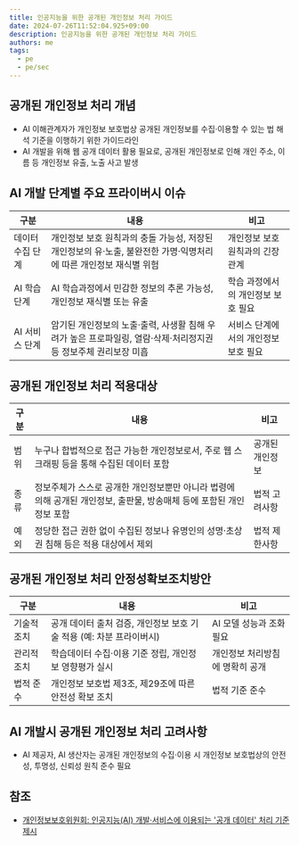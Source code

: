 ```yaml
---
title: 인공지능을 위한 공개된 개인정보 처리 가이드
date: 2024-07-26T11:52:04.925+09:00
description: 인공지능을 위한 공개된 개인정보 처리 가이드
authors: me
tags: 
  - pe
  - pe/sec
---
```


## 공개된 개인정보 처리 개념

- AI 이해관계자가 개인정보 보호법상 공개된 개인정보를 수집·이용할 수 있는 법 해석 기준을 이행하기 위한 가이드라인
- AI 개발을 위해 웹 공개 데이터 활용 필요로, 공개된 개인정보로 인해 개인 주소, 이름 등 개인정보 유출, 노출 사고 발생

## AI 개발 단계별 주요 프라이버시 이슈

| 구분 | 내용 | 비고 |
|---|---|---|
| 데이터 수집 단계 | 개인정보 보호 원칙과의 충돌 가능성, 저장된 개인정보의 유·노출, 불완전한 가명·익명처리에 따른 개인정보 재식별 위험 | 개인정보 보호 원칙과의 긴장 관계  |
| AI 학습 단계 | AI 학습과정에서 민감한 정보의 추론 가능성, 개인정보 재식별 또는 유출 | 학습 과정에서의 개인정보 보호 필요 |
| AI 서비스 단계  | 암기된 개인정보의 노출·출력, 사생활 침해 우려가 높은 프로파일링, 열람·삭제·처리정지권 등 정보주체 권리보장 미흡 | 서비스 단계에서의 개인정보 보호 필요 |

## 공개된 개인정보 처리 적용대상

| 구분 | 내용 | 비고 |
|---|---|---|
| 범위 | 누구나 합법적으로 접근 가능한 개인정보로서, 주로 웹 스크래핑 등을 통해 수집된 데이터 포함 | 공개된 개인정보 |
| 종류 | 정보주체가 스스로 공개한 개인정보뿐만 아니라 법령에 의해 공개된 개인정보, 출판물, 방송매체 등에 포함된 개인정보 포함 | 법적 고려사항  |
| 예외 | 정당한 접근 권한 없이 수집된 정보나 유명인의 성명·초상권 침해 등은 적용 대상에서 제외 | 법적 제한사항 |

## 공개된 개인정보 처리 안정성확보조치방안

| 구분 | 내용 | 비고 |
|---|---|---|
| 기술적 조치 | 공개 데이터 출처 검증, 개인정보 보호 기술 적용 (예: 차분 프라이버시) | AI 모델 성능과 조화 필요 |
| 관리적 조치 | 학습데이터 수집·이용 기준 정립, 개인정보 영향평가 실시  | 개인정보 처리방침에 명확히 공개 |
| 법적 준수 | 개인정보 보호법 제3조, 제29조에 따른 안전성 확보 조치 | 법적 기준 준수 |

## AI 개발시 공개된 개인정보 처리 고려사항

- AI 제공자, AI 생산자는 공개된 개인정보의 수집·이용 시 개인정보 보호법상의 안전성, 투명성, 신뢰성 원칙 준수 필요

## 참조

- [개인정보보호위원회: 인공지능(AI) 개발·서비스에 이용되는 '공개 데이터' 처리 기준 제시](https://pipc.go.kr/np/cop/bbs/selectBoardArticle.do?bbsId=BS074&mCode=C020010000&nttId=10362#LINK)
